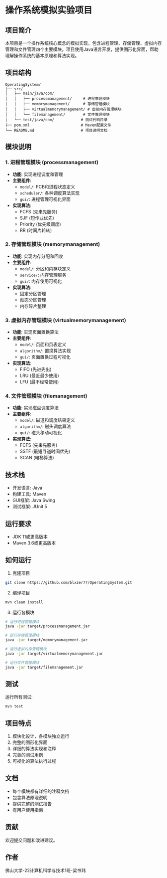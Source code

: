 # 操作系统模拟实验项目

## 项目简介
本项目是一个操作系统核心概念的模拟实现，包含进程管理、存储管理、虚拟内存管理和文件管理四个主要模块。项目使用Java语言开发，提供图形化界面，帮助理解操作系统的基本原理和算法实现。

## 项目结构
```
OperatingSystem/
├── src/
│   ├── main/java/com/
│   │   ├── processmanagement/     # 进程管理模块
│   │   ├── memorymanagement/      # 存储管理模块
│   │   ├── virtualmemorymanagement/ # 虚拟内存管理模块
│   │   └── filemanagement/        # 文件管理模块
│   └── test/java/com/            # 测试代码目录
├── pom.xml                       # Maven配置文件
└── README.md                     # 项目说明文档
```

## 模块说明

### 1. 进程管理模块 (processmanagement)
- **功能**: 实现进程调度和管理
- **主要组件**:
  - `model/`: PCB和进程状态定义
  - `scheduler/`: 各种调度算法实现
  - `gui/`: 进程管理可视化界面
- **实现算法**:
  - FCFS (先来先服务)
  - SJF (短作业优先)
  - Priority (优先级调度)
  - RR (时间片轮转)

### 2. 存储管理模块 (memorymanagement)
- **功能**: 实现内存分配和回收
- **主要组件**:
  - `model/`: 分区和内存块定义
  - `service/`: 内存管理服务
  - `gui/`: 内存使用可视化
- **实现算法**:
  - 固定分区管理
  - 动态分区管理
  - 内存碎片整理

### 3. 虚拟内存管理模块 (virtualmemorymanagement)
- **功能**: 实现页面置换算法
- **主要组件**:
  - `model/`: 页面和页表定义
  - `algorithm/`: 置换算法实现
  - `gui/`: 页面置换过程可视化
- **实现算法**:
  - FIFO (先进先出)
  - LRU (最近最少使用)
  - LFU (最不经常使用)

### 4. 文件管理模块 (filemanagement)
- **功能**: 实现磁盘调度算法
- **主要组件**:
  - `model/`: 磁道和调度结果定义
  - `algorithm/`: 磁头调度算法
  - `gui/`: 磁头移动可视化
- **实现算法**:
  - FCFS (先来先服务)
  - SSTF (最短寻道时间优先)
  - SCAN (电梯算法)

## 技术栈
- 开发语言: Java
- 构建工具: Maven
- GUI框架: Java Swing
- 测试框架: JUnit 5

## 运行要求
- JDK 11或更高版本
- Maven 3.6或更高版本

## 如何运行
1. 克隆项目
```bash
git clone https://github.com/blxzer77/OperatingSystem.git
```

2. 编译项目
```bash
mvn clean install
```

3. 运行各模块
```bash
# 运行进程管理模块
java -jar target/processmanagement.jar

# 运行存储管理模块
java -jar target/memorymanagement.jar

# 运行虚拟内存管理模块
java -jar target/virtualmemorymanagement.jar

# 运行文件管理模块
java -jar target/filemanagement.jar
```

## 测试
运行所有测试:
```bash
mvn test
```

## 项目特点
1. 模块化设计，各模块独立运行
2. 完整的图形化界面
3. 详细的算法实现和注释
4. 完善的测试用例
5. 可视化的算法执行过程

## 文档
- 每个模块都有详细的注释文档
- 包含算法原理说明
- 提供完整的测试报告
- 有用户使用指南

## 贡献
欢迎提交问题和改进建议。

## 作者
佛山大学-22计算机科学与技术1班-梁书玮